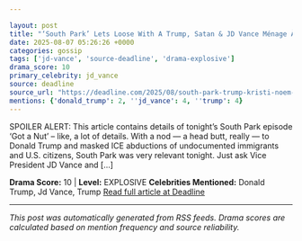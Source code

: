 ```yaml
---

layout: post
title: "‘South Park’ Lets Loose With A Trump, Satan & JD Vance Ménage À Trois, ICE Raiding Heaven, & Kristi Noem Shooting Dogs"
date: 2025-08-07 05:26:26 +0000
categories: gossip
tags: ['jd-vance', 'source-deadline', 'drama-explosive']
drama_score: 10
primary_celebrity: jd_vance
source: deadline
source_url: "https://deadline.com/2025/08/south-park-trump-kristi-noem-ice-taunting-1236480470/"
mentions: {'donald_trump': 2, ''jd_vance': 4, ''trump': 4}
---
```


SPOILER ALERT: This article contains details of tonight’s South Park episode ‘Got a Nut’ – like, a lot of details. With a nod — a head butt, really — to Donald Trump and masked ICE abductions of undocumented immigrants and U.S. citizens, South Park was very relevant tonight. Just ask Vice President JD Vance and […]

**Drama Score:** 10 | **Level:** EXPLOSIVE **Celebrities Mentioned:** Donald Trump, Jd Vance, Trump [Read full article at Deadline](https://deadline.com/2025/08/south-park-trump-kristi-noem-ice-taunting-1236480470/)

---

*This post was automatically generated from RSS feeds. Drama scores are calculated based on mention frequency and source reliability.*
